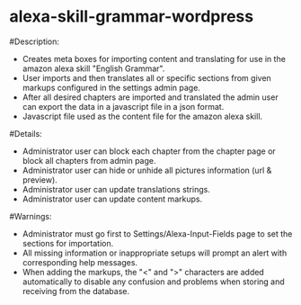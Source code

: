 # alexa-skill-grammar-wordpress

#Description:
- Creates meta boxes for importing content and translating for use in the amazon alexa skill "English Grammar".
- User imports and then translates all or specific sections from given markups configured in the settings admin page.
- After all desired chapters are imported and translated the admin user can export the data in a javascript file in a json format.
- Javascript file used as the content file for the amazon alexa skill.

#Details:
- Administrator user can block each chapter from the chapter page or block all chapters from admin page.
- Administrator user can hide or unhide all pictures information (url & preview).
- Administrator user can update translations strings.
- Administrator user can update content markups. 

#Warnings:
- Administrator must go first to Settings/Alexa-Input-Fields page to set the sections for importation.
- All missing information or inappropriate setups will prompt an alert with corresponding help messages.
- When adding the markups, the "<" and ">" characters are added automatically to disable any confusion and problems when storing and receiving from the database.